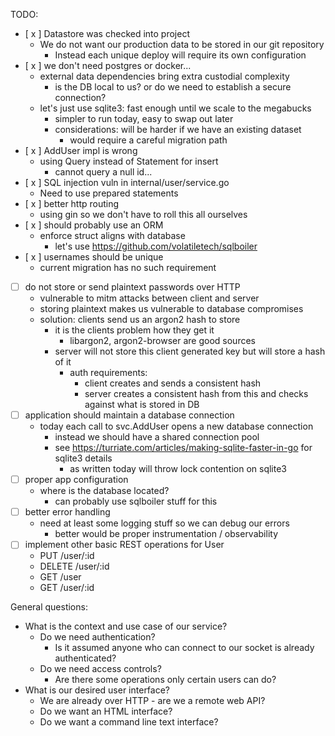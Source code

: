 TODO:

- [ x ] Datastore was checked into project
  - We do not want our production data to be stored in our git repository
    - Instead each unique deploy will require its own configuration
- [ x ] we don't need postgres or docker...
  - external data dependencies bring extra custodial complexity
    - is the DB local to us? or do we need to establish a secure connection?
  - let's just use sqlite3: fast enough until we scale to the megabucks
    - simpler to run today, easy to swap out later
    - considerations: will be harder if we have an existing dataset
      - would require a careful migration path
- [ x ] AddUser impl is wrong
  - using Query instead of Statement for insert
    - cannot query a null id...
- [ x ] SQL injection vuln in internal/user/service.go
  - Need to use prepared statements
- [ x ] better http routing
  - using gin so we don't have to roll this all ourselves
- [ x ] should probably use an ORM
  - enforce struct aligns with database
    - let's use https://github.com/volatiletech/sqlboiler
- [ x ] usernames should be unique
  - current migration has no such requirement
- [ ] do not store or send plaintext passwords over HTTP
  - vulnerable to mitm attacks between client and server
  - storing plaintext makes us vulnerable to database compromises
  - solution: clients send us an argon2 hash to store
    - it is the clients problem how they get it
      - libargon2, argon2-browser are good sources
    - server will not store this client generated key but will store a hash of it
      - auth requirements: 
        - client creates and sends a consistent hash
        - server creates a consistent hash from this and checks against what is stored in DB
- [ ] application should maintain a database connection
  - today each call to svc.AddUser opens a new database connection
    - instead we should have a shared connection pool
    - see https://turriate.com/articles/making-sqlite-faster-in-go for sqlite3 details
      - as written today will throw lock contention on sqlite3
- [ ] proper app configuration
  - where is the database located?
    - can probably use sqlboiler stuff for this
- [ ] better error handling
  - need at least some logging stuff so we can debug our errors
    - better would be proper instrumentation / observability
- [ ] implement other basic REST operations for User
  - PUT /user/:id
  - DELETE /user/:id
  - GET /user 
  - GET /user/:id

General questions:

- What is the context and use case of our service?
  - Do we need authentication?
    - Is it assumed anyone who can connect to our socket is already authenticated?
  - Do we need access controls?
    - Are there some operations only certain users can do?
- What is our desired user interface?
  - We are already over HTTP - are we a remote web API?
  - Do we want an HTML interface?
  - Do we want a command line text interface?
